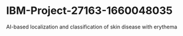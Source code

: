# IBM-Project-27163-1660048035
AI-based localization and classification of skin disease with erythema
